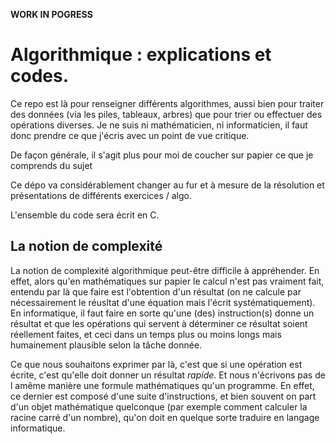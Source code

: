 **WORK IN POGRESS**

# Algorithmique : explications et codes.

Ce repo est là pour renseigner différents algorithmes, aussi bien pour traiter des données (via les piles, tableaux, arbres) que pour trier ou effectuer des opérations diverses. Je ne suis ni mathématicien, ni informaticien, il faut donc prendre ce que j'écris avec un point de vue critique.

De façon générale, il s'agit plus pour moi de coucher sur papier ce que je comprends du sujet

Ce dépo va considérablement changer au fur et à mesure de la résolution et présentations de différents exercices / algo.

L'ensemble du code sera écrit en C.


## La notion de complexité

La notion de complexité algorithmique peut-être difficile à appréhender. En effet, alors qu'en mathématiques sur papier le calcul n'est pas vraiment fait, entendu par là que faire est l'obtention d'un résultat (on ne calcule par nécessairement le réusltat d'une équation mais l'écrit systématiquement). En informatique, il faut faire en sorte qu'une (des) instruction(s) donne un résultat et que les opérations qui servent à déterminer ce résultat soient réellement faites, et ceci dans un temps plus ou moins longs mais humainement plausible selon la tâche donnée.

Ce que nous souhaitons exprimer par là, c'est que si une opération est écrite, c'est qu'elle doit donner un résultat _rapide_. Et nous n'écrivons pas de l amême manière une formule mathématiques qu'un programme. En effet, ce dernier est composé d'une suite d'instructions, et bien souvent on part d'un objet mathématique quelconque (par exemple comment calculer la racine carré d'un nombre), qu'on doit en quelque sorte traduire en langage informatique.

